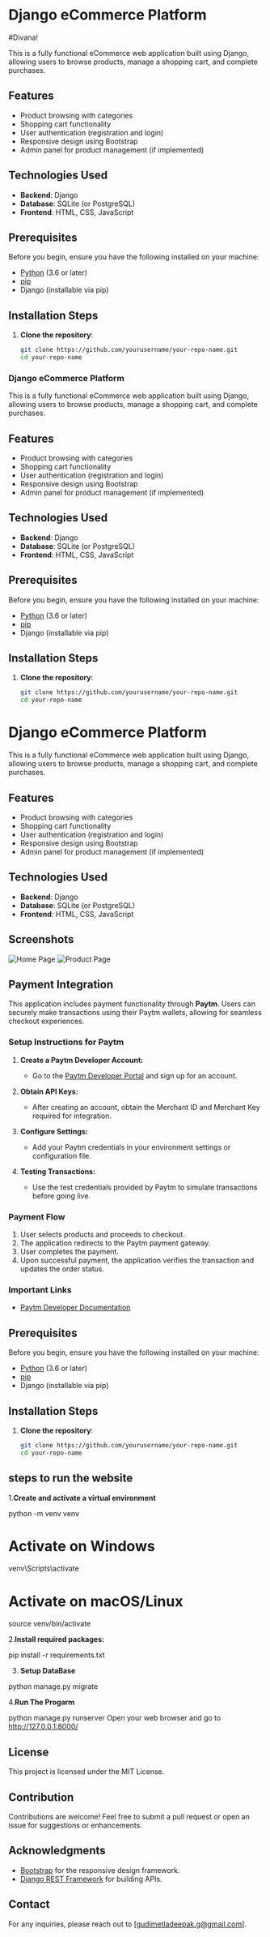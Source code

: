 # Django eCommerce Platform
#Divana!

This is a fully functional eCommerce web application built using Django, allowing users to browse products, manage a shopping cart, and complete purchases.

## Features
- Product browsing with categories
- Shopping cart functionality
- User authentication (registration and login)
- Responsive design using Bootstrap
- Admin panel for product management (if implemented)

## Technologies Used
- **Backend**: Django
- **Database**: SQLite (or PostgreSQL)
- **Frontend**: HTML, CSS, JavaScript

## Prerequisites
Before you begin, ensure you have the following installed on your machine:
- [Python](https://www.python.org/downloads/) (3.6 or later)
- [pip](https://pip.pypa.io/en/stable/installation/)
- Django (installable via pip)

## Installation Steps
1. **Clone the repository**:
   ```bash
   git clone https://github.com/yourusername/your-repo-name.git
   cd your-repo-name

### Django eCommerce Platform

This is a fully functional eCommerce web application built using Django, allowing users to browse products, manage a shopping cart, and complete purchases.

## Features
- Product browsing with categories
- Shopping cart functionality
- User authentication (registration and login)
- Responsive design using Bootstrap
- Admin panel for product management (if implemented)

## Technologies Used
- **Backend**: Django
- **Database**: SQLite (or PostgreSQL)
- **Frontend**: HTML, CSS, JavaScript

## Prerequisites
Before you begin, ensure you have the following installed on your machine:
- [Python](https://www.python.org/downloads/) (3.6 or later)
- [pip](https://pip.pypa.io/en/stable/installation/)
- Django (installable via pip)

## Installation Steps
1. **Clone the repository**:
   ```bash
   git clone https://github.com/yourusername/your-repo-name.git
   cd your-repo-name

# Django eCommerce Platform

This is a fully functional eCommerce web application built using Django, allowing users to browse products, manage a shopping cart, and complete purchases.

## Features
- Product browsing with categories
- Shopping cart functionality
- User authentication (registration and login)
- Responsive design using Bootstrap
- Admin panel for product management (if implemented)

## Technologies Used
- **Backend**: Django
- **Database**: SQLite (or PostgreSQL)
- **Frontend**: HTML, CSS, JavaScript

## Screenshots
![Home Page](screenshots/home.png)
![Product Page](screenshots/product.png)

## Payment Integration

This application includes payment functionality through **Paytm**. Users can securely make transactions using their Paytm wallets, allowing for seamless checkout experiences.

### Setup Instructions for Paytm

1. **Create a Paytm Developer Account:**
   - Go to the [Paytm Developer Portal](https://developer.paytm.com/) and sign up for an account.

2. **Obtain API Keys:**
   - After creating an account, obtain the Merchant ID and Merchant Key required for integration.

3. **Configure Settings:**
   - Add your Paytm credentials in your environment settings or configuration file.

4. **Testing Transactions:**
   - Use the test credentials provided by Paytm to simulate transactions before going live.

### Payment Flow

1. User selects products and proceeds to checkout.
2. The application redirects to the Paytm payment gateway.
3. User completes the payment.
4. Upon successful payment, the application verifies the transaction and updates the order status.

### Important Links
- [Paytm Developer Documentation](https://developer.paytm.com/docs/all-in-one-sdk/)

## Prerequisites
Before you begin, ensure you have the following installed on your machine:
- [Python](https://www.python.org/downloads/) (3.6 or later)
- [pip](https://pip.pypa.io/en/stable/installation/)
- Django (installable via pip)

## Installation Steps
1. **Clone the repository**:
   ```bash
   git clone https://github.com/yourusername/your-repo-name.git
   cd your-repo-name

## steps to run the website

1.**Create and activate a virtual environment**

python -m venv venv
# Activate on Windows
venv\Scripts\activate
# Activate on macOS/Linux
source venv/bin/activate

2.**Install required packages:**

pip install -r requirements.txt

3. **Setup DataBase**

python manage.py migrate


4.**Run The Progarm**

python manage.py runserver
Open your web browser and go to http://127.0.0.1:8000/

## License

This project is licensed under the MIT License.


## Contribution

Contributions are welcome! Feel free to submit a pull request or open an issue for suggestions or enhancements.

## Acknowledgments
- [Bootstrap](https://getbootstrap.com/) for the responsive design framework.
- [Django REST Framework](https://www.django-rest-framework.org/) for building APIs.


## Contact

For any inquiries, please reach out to [gudimetladeepak.g@gmail.com].


